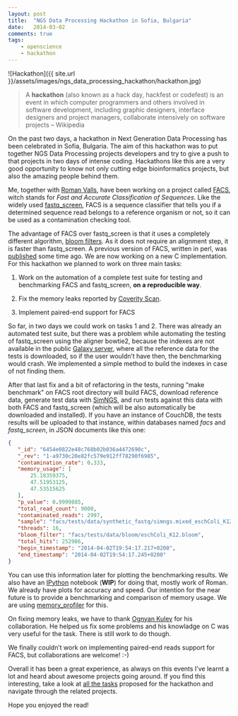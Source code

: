 ```yaml
---
layout: post
title:  "NGS Data Processing Hackathon in Sofia, Bulgaria"
date:   2014-03-02
comments: true
tags:
    - openscience
    - hackathon
---
```

![Hackathon]({{ site.url }}/assets/images/ngs_data_processing_hackathon/hackathon.jpg)

> A **hackathon** (also known as a hack day, hackfest or codefest) is an event in
which computer programmers and others involved in software development, including
graphic designers, interface designers and project managers, collaborate intensively
on software projects – Wikipedia

On the past two days, a hackathon in Next Generation Data Processing has been
celebrated in Sofia, Bulgaria. The aim of this hackathon was to put together NGS Data
Processing projects developers and try to give a push to that projects in two days
of intense coding. Hackathons like this are a very good opportunity to know not
only cutting edge bioinformatics projects, but also the amazing people behind them.

Me, together with [Roman Valls][roman], have been working on a project called [FACS][facs],
witch stands for _Fast and Accurate Classification of Sequences_. Like the widely used
[fastq_screen][fastq_screen], FACS is a sequence classifier that tells you if a determined sequence
read belongs to a reference organism or not, so it can be used as a contamination checking tool.

The advantage of FACS over fastq_screen is that it uses a completely different algorithm, [bloom filters][bloom].
As it does not require an alignment step, it is faster than fastq_screen.
A previous version of FACS, written in perl, was [published][published] some time ago.
We are now working on a new C implementation. For this hackathon we planned to work on three main tasks:

1. Work on the automation of a complete test suite for testing and benchmarking FACS and fastq_screen,
**on a reproducible way**.

2. Fix the memory leaks reported by [Coverity Scan][coverty].

3. Implement paired-end support for FACS

So far, in two days we could work on tasks 1 and 2. There was already an automated
test suite, but there was a problem while automating the testing of fastq_screen using
the aligner bowtie2, because the indexes are not available in the public [Galaxy server][galaxy],
where all the reference data for the tests is downloaded, so if the user wouldn’t have then,
the benchmarking would crash. We implemented a simple method to build the indexes in case of not finding them.

After that last fix and a bit of refactoring in the tests, running "make benchmark"
on FACS root directory will build FACS, download reference data, generate test data with
[SimNGS][simngs], and run tests against this data with both FACS and fastq_screen
(which will be also automatically be downloaded and installed). If you have an
instance of CouchDB, the tests results will be uploaded to that instance, within
databases named _facs_ and _fastq\_screen_, in JSON documents like this one:

```json
{
   "_id": "6454e0822e48c768b02b036a4472690c",
   "_rev": "1-a9730c20e82fc579e912ff78290f6985",
   "contamination_rate": 0.333,
   "memory_usage": [
       25.18359375,
       47.51953125,
       47.53515625
   ],
   "p_value": 0.9999885,
   "total_read_count": 9000,
   "contaminated_reads": 2997,
   "sample": "facs/tests/data/synthetic_fastq/simngs.mixed_eschColi_K12_dm3_3000vs6000.fastq",
   "threads": 16,
   "bloom_filter": "facs/tests/data/bloom/eschColi_K12.bloom",
   "total_hits": 252986,
   "begin_timestamp": "2014-04-02T19:54:17.217+0200",
   "end_timestamp": "2014-04-02T19:54:17.245+0200"
}
```

You can use this information later for plotting the benchmarking results. We also
have an [IPython][ipython] notebook (**WIP**) for doing that, mostly work of Roman.
We already have plots for accuracy and speed. Our intention for the near future
is to provide a benchmarking and comparison of memory usage. We are using
[memory_profiler][mem_prof] for this.

On fixing memory leaks, we have to thank [Ognyan Kulev][ognyan] for his collaboration.
He helped us fix some problems and his knowladge on C was very useful for the task. There is still work to do though.

We finally couldn’t work on implementing paired-end reads support for FACS, but collaborations are welcome! :-)

Overall it has been a great experience, as always on this events I’ve learnt a lot
and heard about awesome projects going around. If you find this interesting, take a
look at [all the tasks][tasks] proposed for the hackathon and navigate through the related projects.

Hope you enjoyed the read!



[roman]: http://blogs.nopcode.org/brainstorm
[facs]: https://github.com/SciLifeLab/facs
[fastq_screen]: http://www.bioinformatics.babraham.ac.uk/projects/fastq_screen/
[bloom]: http://en.wikipedia.org/wiki/Bloom_filter
[published]: http://facs.scilifelab.se/
[coverty]: https://scan.coverity.com/projects/1599
[galaxy]: https://wiki.galaxyproject.org/Admin/DataIntegration
[simngs]: https://www.ebi.ac.uk/goldman-srv/simNGS/
[ipython]: https://github.com/SciLifeLab/facs/blob/master/facs/utils/benchmarks_facs.ipynb
[mem_prof]: https://github.com/fabianp/memory_profiler
[ognyan]: https://github.com/okulev
[tasks]: http://seqahead.cs.tu-dortmund.de/meetings:seqahead.hackathon4.tasks
